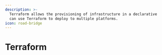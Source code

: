 ```yaml
---
description: >-
  Terraform allows the provisioning of infrastructure in a declarative way. You
  can use Terraform to deploy to multiple platforms.
icon: road-bridge
---
```


# Terraform

